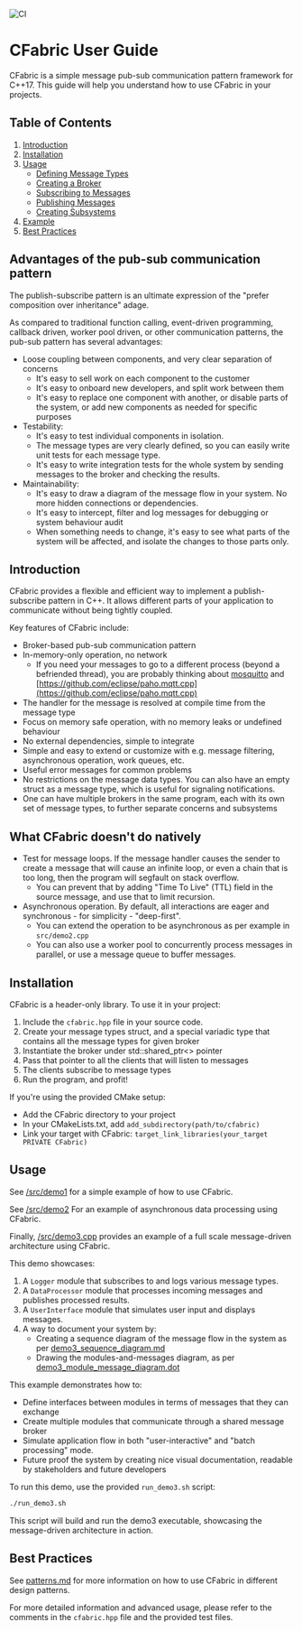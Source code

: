 ![CI](https://github.com/jerzydziewierz/cfabric/actions/workflows/ci.yml/badge.svg)

# CFabric User Guide

CFabric is a simple message pub-sub communication pattern framework for C++17. This guide will help you understand how to use CFabric in your projects.

## Table of Contents
1. [Introduction](#introduction)
2. [Installation](#installation)
3. [Usage](#usage)
   - [Defining Message Types](#defining-message-types)
   - [Creating a Broker](#creating-a-broker)
   - [Subscribing to Messages](#subscribing-to-messages)
   - [Publishing Messages](#publishing-messages)
   - [Creating Subsystems](#creating-subsystems)
4. [Example](#example)
5. [Best Practices](#best-practices)

## Advantages of the pub-sub communication pattern

The publish-subscribe pattern is an ultimate expression of the "prefer composition over inheritance" adage.

As compared to traditional function calling, event-driven programming, callback driven, worker pool driven, or other communication patterns, the pub-sub pattern has several advantages:

* Loose coupling between components, and very clear separation of concerns
    * It's easy to sell work on each component to the customer
    * It's easy to onboard new developers, and split work between them
    * It's easy to replace one component with another, or disable parts of the system, or add new components as needed for specific purposes 
* Testability: 
    * It's easy to test individual components in isolation. 
    * The message types are very clearly defined, so you can easily write unit tests for each message type.
    * It's easy to write integration tests for the whole system by sending messages to the broker and checking the results.
* Maintainability:  
    * It's easy to draw a diagram of the message flow in your system. No more hidden connections or dependencies.
    * It's easy to intercept, filter and log messages for debugging or system behaviour audit
    * When something needs to change, it's easy to see what parts of the system will be affected, and isolate the changes to those parts only. 

## Introduction

CFabric provides a flexible and efficient way to implement a publish-subscribe pattern in C++. It allows different parts of your application to communicate without being tightly coupled.

Key features of CFabric include:
- Broker-based pub-sub communication pattern
- In-memory-only operation, no network
    - If you need your messages to go to a different process (beyond a befriended thread), you are probably thinking about [mosquitto](https://mosquitto.org/documentation/) and [https://github.com/eclipse/paho.mqtt.cpp](https://github.com/eclipse/paho.mqtt.cpp)
- The handler for the message is resolved at compile time from the message type 
- Focus on memory safe operation, with no memory leaks or undefined behaviour
- No external dependencies, simple to integrate
- Simple and easy to extend or customize with e.g. message filtering, asynchronous operation, work queues, etc.
- Useful error messages for common problems
- No restrictions on the message data types. You can also have an empty struct as a message type, which is useful for signaling notifications.
- One can have multiple brokers in the same program, each with its own set of message types, to further separate concerns and subsystems

## What CFabric doesn't do natively

- Test for message loops. If the message handler causes the sender to create a message that will cause an infinite loop, or even a chain that is too long, then the program will segfault on stack overflow.
   - You can prevent that by adding "Time To Live" (TTL) field in the source message, and use that to limit recursion.
- Asynchronous operation. By default, all interactions are eager and synchronous - for simplicity - "deep-first".
    - You can extend the operation to be asynchronous as per example in `src/demo2.cpp`
    - You can also use a worker pool to concurrently process messages in parallel, or use a message queue to buffer messages.

## Installation

CFabric is a header-only library. To use it in your project:

1. Include the `cfabric.hpp` file in your source code.
2. Create your message types struct, and a special variadic type that contains all the message types for given broker
3. Instantiate the broker under std::shared_ptr<> pointer
4. Pass that pointer to all the clients that will listen to messages
5. The clients subscribe to message types
6. Run the program, and profit!


If you're using the provided CMake setup:
   - Add the CFabric directory to your project
   - In your CMakeLists.txt, add `add_subdirectory(path/to/cfabric)`
   - Link your target with CFabric: `target_link_libraries(your_target PRIVATE CFabric)`

## Usage

See [/src/demo1](src/demo1.cpp) for a simple example of how to use CFabric.

See [/src/demo2](src/demo2.cpp) For an example of asynchronous data processing using CFabric.

Finally, [/src/demo3.cpp](src/demo3.cpp) provides an example of a full scale message-driven architecture using CFabric. 

This demo showcases:

1. A `Logger` module that subscribes to and logs various message types.
2. A `DataProcessor` module that processes incoming messages and publishes processed results.
3. A `UserInterface` module that simulates user input and displays messages.
4. A way to document your system by:
   * Creating a sequence diagram of the message flow in the system as per [demo3_sequence_diagram.md](demo3_sequence_diagram.md)
   * Drawing the modules-and-messages diagram, as per [demo3_module_message_diagram.dot](demo3_module_message_diagram.dot)

This example demonstrates how to:
- Define interfaces between modules in terms of messages that they can exchange
- Create multiple modules that communicate through a shared message broker
- Simulate application flow in both "user-interactive" and "batch processing" mode.
- Future proof the system by creating nice visual documentation, readable by stakeholders and future developers

To run this demo, use the provided `run_demo3.sh` script:

```bash
./run_demo3.sh
```

This script will build and run the demo3 executable, showcasing the message-driven architecture in action.

## Best Practices

See [patterns.md](patterns.md) for more information on how to use CFabric in different design patterns.

For more detailed information and advanced usage, please refer to the comments in the `cfabric.hpp` file and the provided test files.
